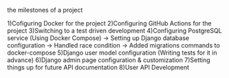 the milestones of a project

1)Cofiguring Docker for the project
2)Configuring GitHub Actions for the project
3)Switching to a test driven development 
4)Configuring PostgreSQL service (Using Docker Compose) -> Setting up Django database configuration -> Handled race condition -> Added migrations commands to docker-compose 
5)Django user model configuration (Writing tests for it in advance)
6)Django admin page configuration & customization
7)Setting things up for future API documentation 
8)User API Development
